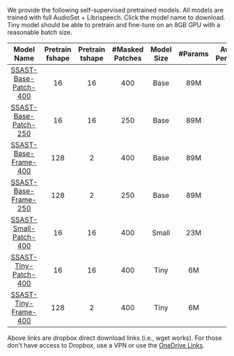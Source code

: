 
We provide the following self-supervised pretrained models. All models are trained with full AudioSet + Librispeech. Click the model name to download. Tiny model should be able to pretrain and fine-tune on an 8GB GPU with a reasonable batch size.

|       Model Name      | Pretrain fshape | Pretrain tshape | #Masked   Patches | Model Size | #Params | Avg Audio  Performance | Avg Speech  Performance |
|:---------------------:|:---------------:|:---------------:|:------------------:|:----------:|:-------:|:----------------------:|:-----------------------:|
|  [SSAST-Base-Patch-400](https://www.dropbox.com/s/ewrzpco95n9jdz6/SSAST-Base-Patch-400.pth?dl=1) |        16       |        16       |         400        |    Base    |   89M   |          59.9          |           79.5          |
|  [SSAST-Base-Patch-250](https://www.dropbox.com/s/mxrm9qog6aj8hif/SSAST-Base-Patch-250.pth?dl=1) |        16       |        16       |         250        |    Base    |   89M   |          58.6          |           79.5          |
|  [SSAST-Base-Frame-400](https://www.dropbox.com/s/nx6nl4d4bl71sm8/SSAST-Base-Frame-400.pth?dl=1) |       128       |        2        |         400        |    Base    |   89M   |          57.6          |           84.0          |
|  [SSAST-Base-Frame-250](https://www.dropbox.com/s/4e6l7ulhwrfoana/SSAST-Base-Frame-250.pth?dl=1) |       128       |        2        |         250        |    Base    |   89M   |          55.6          |           81.6          |
|  [SSAST-Small-Patch-400](https://www.dropbox.com/s/i24w446rl9pkf05/SSAST-Small-Patch-400.pth?dl=1) |        16       |        16       |         400        |    Small   |   23M   |          58.1          |           78.2          |
|  [SSAST-Tiny-Patch-400](https://www.dropbox.com/s/fkbtf78y94113wz/SSAST-Tiny-Patch-400.pth?dl=1) |        16       |        16       |         400        |    Tiny    |    6M   |          53.3          |           75.7          |
|  [SSAST-Tiny-Frame-400](https://www.dropbox.com/s/rx7g60ruzawffzv/SSAST-Tiny-Frame-400.pth?dl=1) |       128       |        2        |         400        |    Tiny    |    6M   |          47.8          |          untested          |

Above links are dropbox direct download links (i.e., wget works). For those don't have access to Dropbox, use a VPN or use the [OneDrive Links](https://mitprod-my.sharepoint.com/:f:/g/personal/yuangong_mit_edu/EuAuTEZNYPhOmlLFFjRFvGUBcgnIXBqFgFE33GDK69h-Zw?e=d3MEgT).
